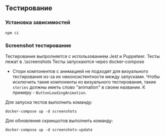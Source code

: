 ## Тестирование

### Установка зависимостей

```
npm ci
```

### Screenshot тестирование

Тестирование выпролняется с использованием Jest и Puppeteer.
Тесты лежат в .\screenshots 
Тесты запускаются через docker-compose

* Стори компонентов с анимацией не подходят для визуального тестирования из-за их неконсистентности между запусками. Чтобы исключить такие компоненты из визуального тестирования, такие `stories` должны иметь слово "animation" в своем названии. К примеру - `ButtonLoadingAnimation`.

Для запуска тестов выполнить команду:

```
docker-compose up -d screenshots
```

Для обновления скриншотов выполнить команду:

```
docker-compose up -d screenshots-update
```

